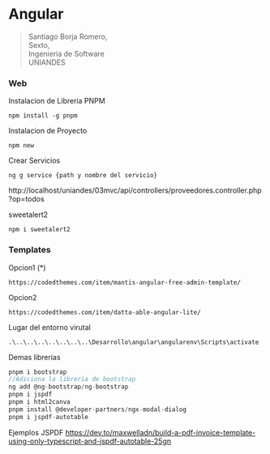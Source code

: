 # Angular
>Santiago Borja Romero, <br>
Sexto, <br>
Ingenieria de Software<br>
UNIANDES

### Web



Instalacion de Libreria PNPM

```
npm install -g pnpm
```

Instalacion de Proyecto
```
npm new
```

Crear Servicios
```
ng g service {path y nombre del servicio}
```
http://localhost/uniandes/03mvc/api/controllers/proveedores.controller.php?op=todos

sweetalert2
```
npm i sweetalert2
```

### Templates
Opcion1 (*)
```
https://codedthemes.com/item/mantis-angular-free-admin-template/
```

Opcion2
```
https://codedthemes.com/item/datta-able-angular-lite/
```


Lugar del entorno virutal
```
.\..\..\..\..\..\..\..\Desarrollo\angular\angularenv\Scripts\activate
```

Demas librerias
```c
pnpm i bootstrap
//Adiciona la libreria de bootstrap
ng add @ng-bootstrap/ng-bootstrap
pnpm i jspdf
pnpm i html2canva
pnpm install @developer-partners/ngx-modal-dialog
pnpm i jspdf-autotable
```


Ejemplos JSPDF
https://dev.to/maxwelladn/build-a-pdf-invoice-template-using-only-typescript-and-jspdf-autotable-25gn
